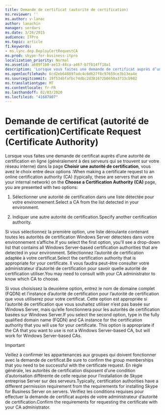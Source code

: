 ```yaml
---
title: Demande de certificat (autorité de certification)
ms.reviewer: ''
ms.author: v-lanac
author: lanachin
manager: serdars
ms.date: 3/26/2015
audience: ITPro
ms.topic: article
f1.keywords:
- ms.lync.dep.DeployCertRequestCA
ms.prod: skype-for-business-itpro
localization_priority: Normal
ms.assetid: a609f1b0-ae13-44ca-a467-b7fb14ff18a1
description: 'Lorsque vous faites une demande de certificat auprès d’une autorité de certification en ligne (généralement à des serveurs qui se trouvent sur votre réseau interne) dans la page Choisir une autorité de certification, vous avez le choix entre deux options :'
ms.openlocfilehash: 6cd2eb648897adc4c6d627f8c97659ce3b13ea4e
ms.sourcegitcommit: 19f534bfafbc74dbc2d381672b0650a3733cb982
ms.translationtype: MT
ms.contentlocale: fr-FR
ms.lasthandoff: 02/03/2020
ms.locfileid: "41687807"
---
```

# <a name="certificate-request-certificate-authority"></a><span data-ttu-id="75161-103">Demande de certificat (autorité de certification)</span><span class="sxs-lookup"><span data-stu-id="75161-103">Certificate Request (Certificate Authority)</span></span>
 
<span data-ttu-id="75161-104">Lorsque vous faites une demande de certificat auprès d’une autorité de certification en ligne (généralement à des serveurs qui se trouvent sur votre réseau interne) dans la page **Choisir une autorité de certification**, vous avez le choix entre deux options :</span><span class="sxs-lookup"><span data-stu-id="75161-104">When making a certificate request to an online certification authority (CA) (typically, these are servers that are on your internal network) on the **Choose a Certification Authority (CA)** page, you are presented with two options:</span></span>
  
1. <span data-ttu-id="75161-105">Sélectionner une autorité de certification dans une liste détectée pour votre environnement.</span><span class="sxs-lookup"><span data-stu-id="75161-105">Select a CA from the list detected in your environment.</span></span>
    
2. <span data-ttu-id="75161-106">Indiquer une autre autorité de certification.</span><span class="sxs-lookup"><span data-stu-id="75161-106">Specify another certification authority.</span></span>
    
<span data-ttu-id="75161-107">Si vous sélectionnez la première option, une liste déroulante contenant toutes les autorités de certification Windows Server détectées dans votre environnement s’affiche.</span><span class="sxs-lookup"><span data-stu-id="75161-107">If you select the first option, you'll see a drop-down list that contains all Windows Server-based certification authorities that are detected in your environment.</span></span> <span data-ttu-id="75161-108">Sélectionnez l’autorité de certification adaptée à votre certificat.</span><span class="sxs-lookup"><span data-stu-id="75161-108">Select the certification authority that is appropriate for your certificate.</span></span> <span data-ttu-id="75161-109">Il vous faudra peut-être consulter votre administrateur d’autorité de certification pour savoir quelle autorité de certification utiliser.</span><span class="sxs-lookup"><span data-stu-id="75161-109">You may need to consult with your CA administrator to know which CA to choose.</span></span>
  
<span data-ttu-id="75161-p102">Si vous choisissez la deuxième option, entrez le nom de domaine complet (FQDN) et l’instance d’autorité de certification pour l’autorité de certification que vous utiliserez pour votre certificat. Cette option est appropriée si l’autorité de certification que vous souhaitez utiliser n’est pas basée sur Windows Server, mais qu’elle fonctionnera pour les autorités de certification basées sur Windows Server.</span><span class="sxs-lookup"><span data-stu-id="75161-p102">If you select the second option, type in the fully qualified domain name (FQDN) and CA instance for the certification authority that you will use for your certificate. This option is appropriate if the CA that you want to use is not a Windows Server-based CA, but will work for Windows Server-based CAs.</span></span>
  
> [!IMPORTANT]
> <span data-ttu-id="75161-112">Veillez à confirmer les appartenances aux groupes qui doivent fonctionner avec la demande de certificat.</span><span class="sxs-lookup"><span data-stu-id="75161-112">Be sure to confirm the group memberships that you need to be successful with the certificate request.</span></span> <span data-ttu-id="75161-113">En règle générale, les autorités de certification disposent d’une condition d’autorisation différente de celle requise pour l’installation de Skype entreprise Server sur des serveurs.</span><span class="sxs-lookup"><span data-stu-id="75161-113">Typically, certification authorities have a different permission requirement from the requirements for installing Skype for Business Server on servers.</span></span> <span data-ttu-id="75161-114">Vérifiez les conditions requises pour effectuer la demande de certificat auprès de votre administrateur d’autorité de certification.</span><span class="sxs-lookup"><span data-stu-id="75161-114">Confirm the requirements for requesting the certificate with your CA administrator.</span></span> 
  

